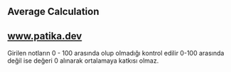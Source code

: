 ## Average Calculation

## www.patika.dev

Girilen notların 0 - 100 arasında olup olmadığı kontrol edilir 0-100 arasında değil ise değeri 0 alınarak ortalamaya katkısı olmaz.
